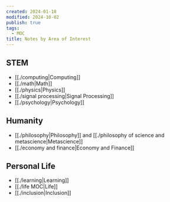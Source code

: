 ```yaml
---
created: 2024-01-18
modified: 2024-10-02
publish: true
tags:
  - MOC
title: Notes by Area of Interest
---
```

## STEM
- [[./computing|Computing]]
- [[./math|Math]]
- [[./physics|Physics]]
- [[./signal processing|Signal Processing]]
- [[./psychology|Psychology]]

## Humanity
- [[./philosophy|Philosophy]] and [[./philosophy of science and metascience|Metascience]]
- [[./economy and finance|Economy and Finance]]

## Personal Life
- [[./learning|Learning]]
- [[./life MOC|Life]]
- [[./inclusion|Inclusion]]

